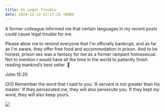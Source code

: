 ```yaml
---
title: On Legal Trouble
date: 2024-12-13 12:17:26 +0000
---
```


A former colleague informed me that certain languages in my recent posts could cause legal trouble for me.

Please allow me to remind everyone that I'm officially bankrupt, and as far as I'm aware, they offer free food and accommodation in prison. And to be honest, prison sex was a fantasy for me as a former rampant homosexual. Not to mention I would have all the time in the world to patiently finish reading mankind’s best seller. 🫨

John 15:20

[20] Remember the word that I said to you: ‘A servant is not greater than his master.’ If they persecuted me, they will also persecute you. If they kept my word, they will also keep yours.

![](/0f09a5ecefd3d76a5dcc66e5bcb7fa3f.jpeg)